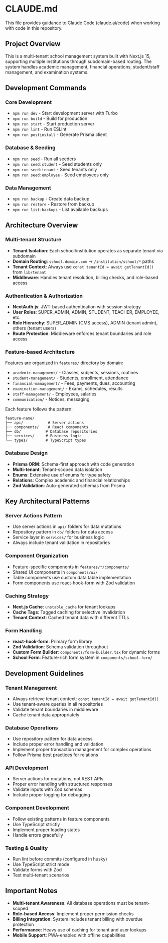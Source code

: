 # CLAUDE.md

This file provides guidance to Claude Code (claude.ai/code) when working with code in this repository.

## Project Overview

This is a multi-tenant school management system built with Next.js 15, supporting multiple institutions through subdomain-based routing. The system handles academic management, financial operations, student/staff management, and examination systems.

## Development Commands

### Core Development
- `npm run dev` - Start development server with Turbo
- `npm run build` - Build for production
- `npm run start` - Start production server
- `npm run lint` - Run ESLint
- `npm run postinstall` - Generate Prisma client

### Database & Seeding
- `npm run seed` - Run all seeders
- `npm run seed:student` - Seed students only
- `npm run seed:tenant` - Seed tenants only
- `npm run seed:employee` - Seed employees only

### Data Management
- `npm run backup` - Create data backup
- `npm run restore` - Restore from backup
- `npm run list-backups` - List available backups

## Architecture Overview

### Multi-tenant Structure
- **Tenant Isolation**: Each school/institution operates as separate tenant via subdomain
- **Domain Routing**: `school.domain.com` → `/institution/school/*` paths
- **Tenant Context**: Always use `const tenantId = await getTenantId()` from `lib/tenant`
- **Middleware**: Handles tenant resolution, billing checks, and role-based access

### Authentication & Authorization
- **NextAuth.js**: JWT-based authentication with session strategy
- **User Roles**: SUPER_ADMIN, ADMIN, STUDENT, TEACHER, EMPLOYEE, etc.
- **Role Hierarchy**: SUPER_ADMIN (CMS access), ADMIN (tenant admin), others (tenant users)
- **Route Protection**: Middleware enforces tenant boundaries and role access

### Feature-based Architecture
Features are organized in `features/` directory by domain:
- `academic-management/` - Classes, subjects, sessions, routines
- `student-management/` - Students, enrollment, attendance
- `financial-management/` - Fees, payments, dues, accounting
- `examination-management/` - Exams, schedules, results
- `staff-management/` - Employees, salaries
- `communication/` - Notices, messaging

Each feature follows the pattern:
```
feature-name/
├── api/           # Server actions
├── components/    # React components
├── db/           # Database repositories
├── services/     # Business logic
└── types/        # TypeScript types
```

### Database Design
- **Prisma ORM**: Schema-first approach with code generation
- **Multi-tenant**: Tenant-scoped data isolation
- **Enums**: Extensive use of enums for type safety
- **Relations**: Complex academic and financial relationships
- **Zod Validation**: Auto-generated schemas from Prisma

## Key Architectural Patterns

### Server Actions Pattern
- Use server actions in `api/` folders for data mutations
- Repository pattern in `db/` folders for data access
- Service layer in `services/` for business logic
- Always include tenant validation in repositories

### Component Organization
- Feature-specific components in `features/*/components/`
- Shared UI components in `components/ui/`
- Table components use custom data table implementation
- Form components use react-hook-form with Zod validation

### Caching Strategy
- **Next.js Cache**: `unstable_cache` for tenant lookups
- **Cache Tags**: Tagged caching for selective invalidation
- **Tenant Context**: Cached tenant data with different TTLs

### Form Handling
- **react-hook-form**: Primary form library
- **Zod Validation**: Schema validation throughout
- **Custom Form Builder**: `components/form-builder.tsx` for dynamic forms
- **School Form**: Feature-rich form system in `components/school-form/`

## Development Guidelines

### Tenant Management
- Always retrieve tenant context: `const tenantId = await getTenantId()`
- Use tenant-aware queries in all repositories
- Validate tenant boundaries in middleware
- Cache tenant data appropriately

### Database Operations
- Use repository pattern for data access
- Include proper error handling and validation
- Implement proper transaction management for complex operations
- Follow Prisma best practices for relations

### API Development
- Server actions for mutations, not REST APIs
- Proper error handling with structured responses
- Validate inputs with Zod schemas
- Include proper logging for debugging

### Component Development
- Follow existing patterns in feature components
- Use TypeScript strictly
- Implement proper loading states
- Handle errors gracefully

### Testing & Quality
- Run lint before commits (configured in husky)
- Use TypeScript strict mode
- Validate forms with Zod
- Test multi-tenant scenarios

## Important Notes

- **Multi-tenant Awareness**: All database operations must be tenant-scoped
- **Role-based Access**: Implement proper permission checks
- **Billing Integration**: System includes tenant billing with overdue protection
- **Performance**: Heavy use of caching for tenant and user lookups
- **Mobile Support**: PWA-enabled with offline capabilities